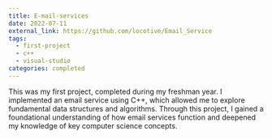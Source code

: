 ```yaml
---
title: E-mail-services
date: 2022-07-11
external_link: https://github.com/locotive/Email_Service
tags:
  - first-project
  - c++
  - visual-studio
categories: completed
---
```


This was my first project, completed during my freshman year. I implemented an email service using C++, which allowed me to explore fundamental data structures and algorithms. Through this project, I gained a foundational understanding of how email services function and deepened my knowledge of key computer science concepts.
<!--more-->

